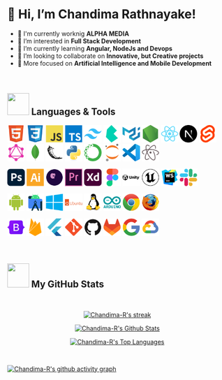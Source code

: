 # 👋 Hi, I’m Chandima Rathnayake!

<!-- <p align="center"><img align="left" width="180" height="160" margin-right="60px" src="https://github.com/M0nica/M0nica/blob/main/octomonica/m0nica-octocat-rotating.gif?raw=true" height="180"></p> -->
            
- 🔭 I'm currently worknig **ALPHA MEDIA**
- 👀 I’m interested in **Full Stack Development**
- 🌱 I’m currently learning **Angular, NodeJs and Devops**
- 💞️ I’m looking to collaborate on **Innovative, but Creative projects**
- 🎯 More focused on **Artificial Intelligence and Mobile Development**

<br>

## <img style="height: 50px; width: 50px;" src="https://img.icons8.com/color/48/000000/settings--v1.png"/> Languages & Tools

<p>
<img src="https://raw.githubusercontent.com/devicons/devicon/master/icons/html5/html5-original.svg" alt="html5" width="40" height="40"> 
<img src="https://raw.githubusercontent.com/devicons/devicon/master/icons/css3/css3-original.svg" alt="css3" width="40" height="40">
<img src="https://raw.githubusercontent.com/devicons/devicon/master/icons/javascript/javascript-original.svg" alt="javascript" width="40" height="40">
<img src="https://github.com/devicons/devicon/blob/master/icons/typescript/typescript-original.svg" alt="typescript" width="40" height="40"> 
<img src="https://github.com/devicons/devicon/blob/master/icons/tailwindcss/tailwindcss-plain.svg" alt="tailwindcss" width="40" height="40">
<img src="https://github.com/devicons/devicon/blob/master/icons/bulma/bulma-plain.svg" alt="bulma" width="40" height="40"> 
<img src="https://github.com/devicons/devicon/blob/master/icons/materialui/materialui-original.svg" alt="materialui" width="40" height="40"> 
<img src="https://github.com/devicons/devicon/blob/master/icons/nodejs/nodejs-original.svg" alt="nodejs" width="40" height="40">
<img src="https://github.com/devicons/devicon/blob/master/icons/react/react-original.svg" alt="react" width="40" height="40">
<img src="https://github.com/devicons/devicon/blob/master/icons/nextjs/nextjs-original.svg" alt="next" width="40" height="40">
<img src="https://github.com/devicons/devicon/blob/master/icons/svelte/svelte-original.svg" alt="svelte" width="40" height="40">
<img src="https://github.com/devicons/devicon/blob/master/icons/graphql/graphql-plain.svg" alt="graphql" width="40" height="40">
<img src="https://github.com/devicons/devicon/blob/master/icons/mongodb/mongodb-original.svg" alt="mongodb" width="40" height="40">
<img src="https://github.com/devicons/devicon/blob/master/icons/flask/flask-original.svg" alt="flask" width="40" height="40"> 
<img src="https://raw.githubusercontent.com/devicons/devicon/master/icons/python/python-original.svg" alt="python" width="40" height="40"> 
<img src="https://github.com/devicons/devicon/blob/master/icons/anaconda/anaconda-original.svg" alt="anaconda" width="40" height="40">
<img src="https://github.com/devicons/devicon/blob/master/icons/jupyter/jupyter-original.svg" alt="jupyter" width="40" height="40">
<img src="https://github.com/devicons/devicon/blob/master/icons/vscode/vscode-original.svg" alt="vscode" width="40" height="40"> 
<img src="https://github.com/devicons/devicon/blob/master/icons/atom/atom-original.svg" alt="atom" width="40" height="40">
</p>

<p>
<img src="https://raw.githubusercontent.com/devicons/devicon/master/icons/photoshop/photoshop-plain.svg" alt="photoshop" width="40" height="40"> 
<img src="https://raw.githubusercontent.com/devicons/devicon/master/icons/illustrator/illustrator-plain.svg" alt="illustrator" width="40" height="40">
<img src="https://github.com/devicons/devicon/blob/master/icons/aftereffects/aftereffects-original.svg" alt="aftereffects" width="40" height="40">
<img src="https://github.com/devicons/devicon/blob/master/icons/premierepro/premierepro-original.svg" alt="premierepro" width="40" height="40">
<img src="https://github.com/devicons/devicon/blob/master/icons/xd/xd-plain.svg" alt="xd" width="40" height="40">
<img src="https://github.com/devicons/devicon/blob/master/icons/figma/figma-original.svg" alt="figma" width="40" height="40">
<img src="https://raw.githubusercontent.com/devicons/devicon/master/icons/unity/unity-original-wordmark.svg" alt="unity" width="40" height="40">
<img src="https://github.com/devicons/devicon/blob/master/icons/unrealengine/unrealengine-original.svg" alt="unrealengine" width="40" height="40">  
<img src="https://github.com/devicons/devicon/blob/master/icons/webstorm/webstorm-original.svg" alt="webstorm" width="40" height="40">
<img src="https://github.com/devicons/devicon/blob/master/icons/slack/slack-original.svg" alt="slack" width="40" height="40">
</p>
	
<p>
<img src="https://raw.githubusercontent.com/devicons/devicon/master/icons/android/android-original.svg" alt="android" width="40" height="40"> 
<img src="https://raw.githubusercontent.com/devicons/devicon/master/icons/androidstudio/androidstudio-original.svg" alt="androidstudio" width="40" height="40"> 
<img src="https://raw.githubusercontent.com/devicons/devicon/master/icons/windows8/windows8-original.svg" alt="windows8" width="40" height="40"> 
<img src="https://raw.githubusercontent.com/devicons/devicon/master/icons/ubuntu/ubuntu-plain-wordmark.svg" alt="ubuntu" width="40" height="40"> 
<img src="https://raw.githubusercontent.com/devicons/devicon/master/icons/linux/linux-original.svg" alt="linux" width="40" height="40"> 
<img src="https://raw.githubusercontent.com/devicons/devicon/master/icons/arduino/arduino-original-wordmark.svg" alt="arduino" width="40" height="40"> 
<img src="https://raw.githubusercontent.com/devicons/devicon/master/icons/chrome/chrome-original.svg" alt="chrome" width="40" height="40"> 
<img src="https://raw.githubusercontent.com/devicons/devicon/master/icons/firefox/firefox-original.svg" alt="firefox" width="40" height="40"> 
</p>

<p>
<img src="https://raw.githubusercontent.com/devicons/devicon/master/icons/bootstrap/bootstrap-original.svg" alt="bootstrap" width="40" height="40">  
<img src="https://raw.githubusercontent.com/devicons/devicon/master/icons/firebase/firebase-plain.svg" alt="firebase" width="40" height="40"> 
<img src="https://raw.githubusercontent.com/devicons/devicon/master/icons/flutter/flutter-original.svg" alt="flutter" width="40" height="40"> 
<img src="https://raw.githubusercontent.com/devicons/devicon/master/icons/git/git-original.svg" alt="git" width="40" height="40"> 
<img src="https://raw.githubusercontent.com/devicons/devicon/master/icons/github/github-original.svg" alt="github" width="40" height="40"> 
<img src="https://raw.githubusercontent.com/devicons/devicon/master/icons/gitlab/gitlab-original.svg" alt="gitlab" width="40" height="40">  
<img src="https://raw.githubusercontent.com/devicons/devicon/master/icons/google/google-original.svg" alt="google" width="40" height="40"> 
<img src="https://raw.githubusercontent.com/devicons/devicon/master/icons/googlecloud/googlecloud-original.svg" alt="googlecloud" width="40" height="40">
</p>
<br/>

## <img style="height: 55px; width: 50px;" src="https://img.icons8.com/fluency/48/null/analytics.png"/> My GitHub Stats
  
<br/>
<p align="center">
    <a href="https://github.com/Chandima-R/github-readme-streak-stats">
        <img title="🔥 Get streak stats for your profile at git.io/streak-stats" alt="Chandima-R's streak" src="https://streak-stats.demolab.com?user=Chandima-R&hide_border=true&border_radius=1.5"/>
    </a>
 </p>
 <p align="center">
   <a href="https://github.com/Chandima-R/github-readme-stats"><img alt="Chandima-R's Github Stats" src="https://github-readme-stats.vercel.app/api?username=Chandima-R&show_icons=true&count_private=true&theme=default&hide_border=false" />
</p>
<p align="center">
   </a><a href="https://github.com/Chandima-R/github-readme-stats"><img alt="Chandima-R's Top Languages" src="https://github-readme-stats.vercel.app/api/top-langs/?username=Chandima-R&langs_count=8&count_private=true&layout=compact&theme=default&hide_border=false" /></a>
</p>

<br/>

[![Chandima-R's github activity graph](https://github-readme-activity-graph.vercel.app/graph?username=Chandima-R)](https://github.com/ashutosh00710/github-readme-activity-graph)


<br/>
